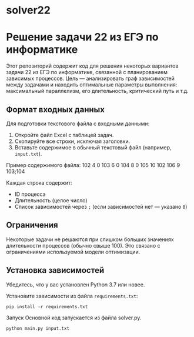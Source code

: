 # solver22
# Решение задачи 22 из ЕГЭ по информатике

Этот репозиторий содержит код для решения некоторых вариантов задачи 22 из ЕГЭ по информатике, связанной с планированием зависимых процессов. Цель — анализировать граф зависимостей между задачами и находить оптимальные параметры выполнения: максимальный параллелизм, его длительность, критический путь и т.д.

## Формат входных данных

Для подготовки текстового файла с входными данными:

1. Откройте файл Excel с таблицей задач.
2. Скопируйте все строки, исключая заголовки.
3. Вставьте содержимое в обычный текстовый файл (например, `input.txt`).

Пример содержимого файла:
102	4	0
103	6	0
104	8	0
105	10	102
106	9	103;104

Каждая строка содержит:
- ID процесса
- Длительность (целое число)
- Список зависимостей через `;` (если зависимостей нет — указано `0`)

## Ограничения

Некоторые задачи не решаются при слишком больших значениях длительности процессов (обычно свыше 100). Это связано с ограничениями используемой модели оптимизации.

## Установка зависимостей

Убедитесь, что у вас установлен Python 3.7 или новее.

Установите зависимости из файла `requirements.txt`:

```
pip install -r requirements.txt
```
Запуск
Основной код запускается из файла solver.py.
```
python main.py input.txt
```


